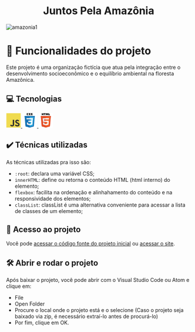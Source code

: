 <h1 align="center">Juntos Pela Amazônia</h1>

![amazonia1](https://user-images.githubusercontent.com/97979883/206316351-eac66b16-cef7-43f2-aa47-e476ed1fed35.JPG)

# 🔨 Funcionalidades do projeto

Este projeto é uma organização fictícia  que atua pela integração entre o desenvolvimento socioeconômico e o equilíbrio ambiental na floresta Amazônica. 

## 💻 Tecnologias 

<a href="https://developer.mozilla.org/en-US/docs/Web/JavaScript" target="_blank" rel="noreferrer"> <img src="https://raw.githubusercontent.com/devicons/devicon/master/icons/javascript/javascript-original.svg" alt="javascript" width="40" height="40"/> </a>
<a href="https://www.w3schools.com/css/" target="_blank" rel="noreferrer"> <img src="https://raw.githubusercontent.com/devicons/devicon/master/icons/css3/css3-original-wordmark.svg" alt="css3" width="40" height="40"/> </a> 
<a href="https://www.w3.org/html/" target="_blank" rel="noreferrer"> <img src="https://raw.githubusercontent.com/devicons/devicon/master/icons/html5/html5-original-wordmark.svg" alt="html5" width="40" height="40"/> </a> 

## ✔️ Técnicas utilizadas

As técnicas utilizadas pra isso são:

- `:root`: declara uma variável CSS;
- `innerHTML`:  define ou retorna o conteúdo HTML (html interno) do elemento;
- `flexbox`: facilita na ordenação e alinhahamento do conteúdo e na responsividade dos elementos;
- `classList`: classList é uma alternativa conveniente para acessar a lista de classes de um elemento;


## 📁 Acesso ao projeto

Você pode [acessar o código fonte do projeto inicial](https://github.com/rodrigoMedeiros0/Project-amazonia) ou [acessar o site](https://rodrigomedeiros0.github.io/Project-amazonia/).

## 🛠️ Abrir e rodar o projeto

Após baixar o projeto, você pode abrir com o Visual Studio Code ou Atom e clique em:

- File
- Open Folder
- Procure o local onde o projeto está e o selecione (Caso o projeto seja baixado via zip, é necessário extraí-lo antes de procurá-lo)
- Por fim, clique em OK.




